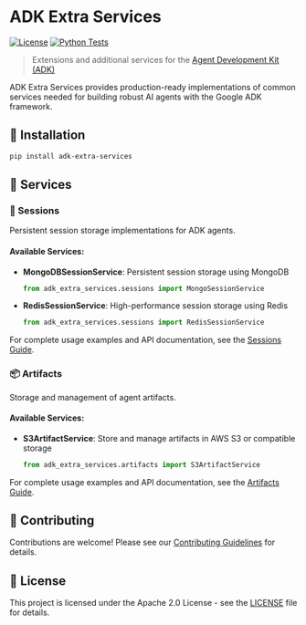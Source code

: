 # ADK Extra Services

[![License](https://img.shields.io/badge/License-Apache_2.0-blue.svg)](LICENSE)
[![Python Tests](https://github.com/edu010101/adk-extra-services/actions/workflows/ci.yml/badge.svg)](https://github.com/edu010101/adk-extra-services/actions/workflows/ci.yml)

> Extensions and additional services for the [Agent Development Kit (ADK)](https://github.com/google/adk-python)

ADK Extra Services provides production-ready implementations of common services needed for building robust AI agents with the Google ADK framework.

## 🚀 Installation

```bash
pip install adk-extra-services
```

## 📖 Services

### 🔄 Sessions

Persistent session storage implementations for ADK agents.

#### Available Services:
- **MongoDBSessionService**: Persistent session storage using MongoDB
  ```python
  from adk_extra_services.sessions import MongoSessionService
  ```

- **RedisSessionService**: High-performance session storage using Redis
  ```python
  from adk_extra_services.sessions import RedisSessionService
  ```

For complete usage examples and API documentation, see the [Sessions Guide](examples/sessions/README.md).

### 📦 Artifacts

Storage and management of agent artifacts.

#### Available Services:
- **S3ArtifactService**: Store and manage artifacts in AWS S3 or compatible storage
  ```python
  from adk_extra_services.artifacts import S3ArtifactService
  ```

For complete usage examples and API documentation, see the [Artifacts Guide](examples/artifacts/README.md).

## 🤝 Contributing

Contributions are welcome! Please see our [Contributing Guidelines](CONTRIBUTING.md) for details.

## 📄 License

This project is licensed under the Apache 2.0 License - see the [LICENSE](LICENSE) file for details.

